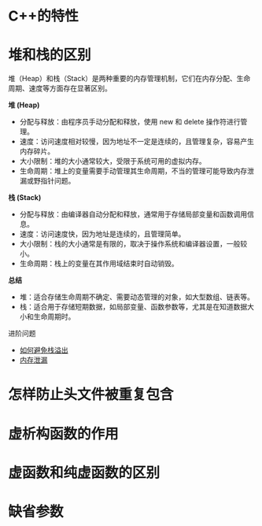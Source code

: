 # C++的特性

# 堆和栈的区别
堆（Heap）和栈（Stack）是两种重要的内存管理机制，它们在内存分配、生命周期、速度等方面存在显著区别。

**堆 (Heap)**
- 分配与释放：由程序员手动分配和释放，使用 new 和 delete 操作符进行管理。
- 速度：访问速度相对较慢，因为地址不一定是连续的，且管理复杂，容易产生内存碎片。
- 大小限制：堆的大小通常较大，受限于系统可用的虚拟内存。
- 生命周期：堆上的变量需要手动管理其生命周期，不当的管理可能导致内存泄漏或野指针问题。

**栈 (Stack)**
- 分配与释放：由编译器自动分配和释放，通常用于存储局部变量和函数调用信息。
- 速度：访问速度快，因为地址是连续的，且管理简单。
- 大小限制：栈的大小通常是有限的，取决于操作系统和编译器设置，一般较小。
- 生命周期：栈上的变量在其作用域结束时自动销毁。

**总结**
- 堆：适合存储生命周期不确定、需要动态管理的对象，如大型数组、链表等。
- 栈：适合用于存储短期数据，如局部变量、函数参数等，尤其是在知道数据大小和生命周期时。

进阶问题
- [如何避免栈溢出](进阶.md#如何避免栈溢出)
- [内存泄漏](内存泄漏.md)

# 怎样防止头文件被重复包含

# 虚析构函数的作用

# 虚函数和纯虚函数的区别

# 缺省参数

